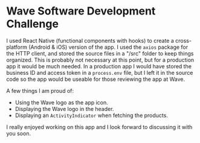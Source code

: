 # Wave Software Development Challenge

I used React Native (functional components with hooks) to create a cross-platform (Android & iOS) version of the app. I used the `axios` package for the HTTP client, and stored the source files in a "/src" folder to keep things organized. This is probably not necessary at this point, but for a production app it would be much needed. In a production app I would have stored the business ID and access token in a `process.env` file, but I left it in the source code so the app would be useable for those reviewing the app at Wave.

A few things I am proud of:

- Using the Wave logo as the app icon.
- Displaying the Wave logo in the header.
- Displaying an `ActivityIndicator` when fetching the products.

I really enjoyed working on this app and I look forward to discussing it with you soon.
